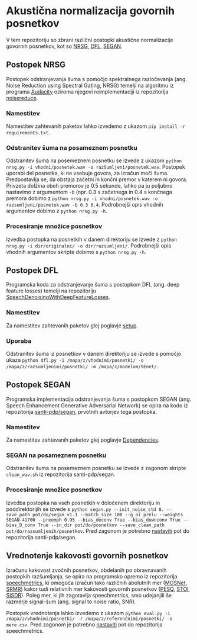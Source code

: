 # Akustična normalizacija govornih posnetkov

V tem repozitoriju so zbrani različni postopki akustične normalizacije govornih posnetkov, kot so [NRSG](#postopek-NRSG), [DFL](#postopek-DFL), [SEGAN](#postopek-SEGAN). 

## Postopek NRSG

Postopek odstranjevanja šuma s pomočjo spektralnega razločevanja (ang. Noise Reduction using Spectral Gating, NRSG) temelji na algoritmu iz programa [Audacity](https://wiki.audacityteam.org/wiki/How_Audacity_Noise_Reduction_Works) oziroma njegovi reimplementaciji iz repozitorija [noisereduce](https://github.com/timsainb/noisereduce).

### Namestitev

Namestitev zahtevanih paketov lahko izvedemo z ukazom ```pip install -r requirements.txt```.

### Odstranitev šuma na posameznem posnetku

Odstranitev šuma na posemeznem posnetku se izvede z ukazom ```python nrsg.py -i vhodni/posnetek.wav -o razšumljeni/posnetek.wav```. Postopek uporabi del posnetka, ki ne vsebuje govora, za izračun moči šuma. Predpostavlja se, da obstaja začetni in končni premor v katerem ni govora. Privzeta dolžina obeh premorov je 0.5 sekunde, lahko pa ju poljubno nastavimo z argumentom ```-b``` (npr. 0.3 s začetnega in 0.4 s končnega premora dobimo z ```python nrsg.py -i vhodni/posnetek.wav -o razsumljeni/posnetek.wav -b 0.3 0.4```. Podrobnejši opis vhodnih argumentov dobimo z ```python nrsg.py -h```.

### Procesiranje množice posnetkov

Izvedba postopka na posnetkih v danem direktoriju se izvede z ```python nrsg.py -i dir/originalni/ -o dir/razsumljeni/```. Podrobnejši opis vhodnih argumentov skripte dobimo s ```python nrsg.py -h```.

## Postopek DFL

Programska koda za odstranjevanje šuma s postopkom DFL (ang. deep feature losses) temelji na repozitoriju [SpeechDenoisingWithDeepFeatureLosses](https://github.com/francoisgermain/SpeechDenoisingWithDeepFeatureLosses).

### Namestitev

Za namestitev zahtevanih paketov glej poglavje [setup](https://github.com/francoisgermain/SpeechDenoisingWithDeepFeatureLosses#setup).

### Uporaba

Odstranitev šuma iz posnetkov v danem direktoriju se izvede s pomočjo ukaza ```python dfl.py -i /mapa/z/vhodnimi/posnetki/ -o /mapa/z/razsumljenimi/posnetki/ -m /mapa/z/modelom/SEnet/```.

## Postopek SEGAN

Programska implementacija odstranjevanja šuma s postopkom SEGAN (ang. Speech Enhancement Generative Adversarial Network) se opira na kodo iz repozitorija [santi-pdp/segan](https://github.com/santi-pdp/segan), prvotnih avtorjev tega postopka.

### Namestitev

Za namestitev zahtevanih paketov glej poglavje [Dependencies](https://github.com/santi-pdp/segan#dependencies).

### SEGAN na posameznem posnetku

Odstranitev šuma na posemeznem posnetku se izvede z zagonom skripte ```clean_wav.sh``` iz repozitorija santi-pdp/segan.

### Procesiranje množice posnetkov

Izvedba postopka na vseh posnetkih v določenem direktoriju in poddirektorijih se izvede s ```python segan.py --init_noise_std 0. --save_path pot/do/segan_v1.1 --batch_size 100 --g_nl prelu --weights SEGAN-41700 --preemph 0.95 --bias_deconv True --bias_downconv True --bias_D_conv True --in_dir pot/do/posnetkov --save_clean_path pot/do/razsumljenih/posnetkov```. Pred zagonom je potrebno [nastaviti](https://github.com/JanezKrizaj/akusticna_normalizacija/blob/master/segan.py#L4) pot do repozitorija santi-pdp/segan.

## Vrednotenje kakovosti govornih posnetkov

Izračunu kakovost zvočnih posnetkov, obdelanih po obravnavanih postopkih razšumljanja, se opira na programsko opremo iz repozitorija [speechmetrics](https://github.com/aliutkus/speechmetrics), ki omogoča izračun tako različnih abolutnih mer ([MOSNet](https://arxiv.org/abs/1904.08352), [SRMR](https://github.com/jfsantos/SRMRpy)) kakor tudi relativnih mer kakovosti govornih posnetkov ([PESQ](https://github.com/vBaiCai/python-pesq), [STOI](https://github.com/mpariente/pystoi), [SISDR](https://github.com/sigsep/bsseval/issues/3#issuecomment-494995846)). Poleg mer, ki jih zagotavlja speechmetrics, smo udejanjili še razmerje signal-šum (ang. signal to noise ratio, SNR).

Postopek vrednotenja lahko izvedemo z ukazom ```python eval.py -i /mapa/z/vhodnimi/posnetki/ -r /mapa/z/referenčnimi/posnetki/ -o mere.csv```. Pred zagonom je potrebno [nastaviti](https://github.com/JanezKrizaj/akusticna_normalizacija/blob/master/eval.py#L4) pot do repozitorija speechmetrics.
